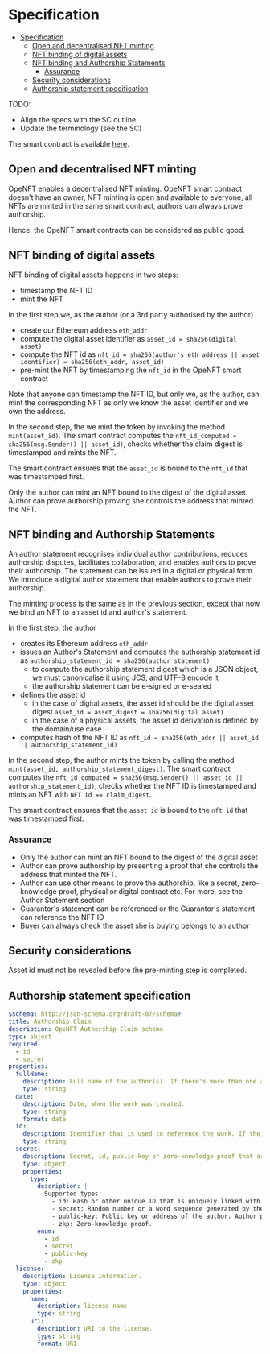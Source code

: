 # Specification

- [Specification](#specification)
  - [Open and decentralised NFT minting](#open-and-decentralised-nft-minting)
  - [NFT binding of digital assets](#nft-binding-of-digital-assets)
  - [NFT binding and Authorship Statements](#nft-binding-and-authorship-statements)
    - [Assurance](#assurance)
  - [Security considerations](#security-considerations)
  - [Authorship statement specification](#authorship-statement-specification)

TODO: 

- Align the specs with the SC outline
- Update the terminology (see the SC)

The smart contract is available [here](contracts/opeNFT-v2.sol).

## Open and decentralised NFT minting

OpeNFT enables a decentralised NFT minting. OpeNFT smart contract doesn't have an owner, NFT minting is open and available to everyone, all NFTs are minted in the same smart contract, authors can always prove authorship.

Hence, the OpeNFT smart contracts can be considered as public good.

## NFT binding of digital assets

NFT binding of digital assets happens in two steps:

- timestamp the NFT ID
- mint the NFT

In the first step we, as the author (or a 3rd party authorised by the author)

- create our Ethereum address `eth_addr`
- compute the digital asset identifier as `asset_id = sha256(digital asset)`
- compute the NFT id as `nft_id = sha256(author's eth address || asset identifier) = sha256(eth_addr, asset_id)`
- pre-mint the NFT by timestamping the `nft_id` in the OpeNFT smart contract

Note that anyone can timestamp the NFT ID, but only we, as the author, can mint the corresponding NFT as only we know the asset identifier and we own the address.

In the second step, the we mint the token by invoking the method `mint(asset_id)`. The smart contract computes the `nft_id_computed = sha256(msg.Sender() || asset_id)`, checks whether the claim digest is timestamped and mints the NFT.

The smart contract ensures that the `asset_id` is bound to the
`nft_id` that was timestamped first.

Only the author can mint an NFT bound to the digest of the digital asset. Author can prove authorship proving she controls the address that minted the NFT.

## NFT binding and Authorship Statements

An author statement recognises individual author contributions, reduces authorship disputes, facilitates collaboration, and enables authors to prove their authorship. The statement can be issued in a digital or physical form. We introduce a digital author statement that enable authors to prove their authorship.

The minting process is the same as in the previous section, except that now we
bind an NFT to an asset id and author's statement.

In the first step, the author

- creates its Ethereum address `eth_addr`
- issues an Author's Statement and computes the authorship statement id as `authorship_statement_id = sha256(author statement)`
  - to compute the authorship statement digest which is a JSON object, we must canonicalise it using JCS, and UTF-8 encode it
  - the authorship statement can be e-signed or e-sealed
- defines the asset id
  - in the case of digital assets, the asset id should be the digital asset digest  `asset_id = asset_digest = sha256(digital asset)`
  - in the case of a physical assets, the asset id derivation is defined by the domain/use case
- computes hash of the NFT ID as `nft_id = sha256(eth_addr || asset_id || authorship_statement_id)`

In the second step, the author mints the token by calling the method
`mint(asset_id, authorship_statement_digest)`. The smart contract computes the `nft_id computed = sha256(msg.Sender() || asset_id || authorship_statement_id)`, checks whether the NFT ID is timestamped and mints an NFT with `NFT id == claim_digest`.

The smart contract ensures that the `asset_id` is bound to the
`nft_id` that was timestamped first.

### Assurance

- Only the author can mint an NFT bound to the digest of the digital asset
- Author can prove authorship by presenting a proof that she controls the
  address that minted the NFT.
- Author can use other means to prove the authorship, like a secret,
  zero-knowledge proof, physical or digital contract etc. For more, see the
  Author Statement section
- Guarantor's statement can be referenced or the Guarantor's statement can reference the NFT ID
- Buyer can always check the asset she is buying belongs to an author

## Security considerations

Asset id must not be revealed before the pre-minting step is completed.

## Authorship statement specification

```yaml
$schema: http://json-schema.org/draft-07/schema#
title: Authorship Claim
description: OpeNFT Authorship Claim schema
type: object
required:
  - id
  - secret
properties:
  fullName:
    description: Full name of the author(s). If there's more than one author, names are comma separated.
    type: string
  date:
    description: Date, when the work was created.
    type: string
    format: date
  id:
    description: Identifier that is used to reference the work. If the artifact is digital, identifier should be a (multi-)hash of the artifact. If we're referencing a non-digital artifact, identifier must be uniquely linked to the artifact, e.g., serial number, contract number, other identifier.
    type: string
  secret:
    description: Secret, id, public-key or zero-knowledge proof that are only known to the author of the work/artifact at the time of NFT minting to protect the authorship.
    type: object
    properties:
      type:
        description: |
          Supported types:
            - id: Hash or other unique ID that is uniquely linked with the artifact.
            - secret: Random number or a word sequence generated by the author.
            - public-key: Public key or address of the author. Author proves her rights by proving control of the corresponding private key.
            - zkp: Zero-knowledge proof.
        enum:
          - id
          - secret
          - public-key
          - zkp
  license:
    description: License information.
    type: object
    properties:
      name:
        description: license name
        type: string
      uri:
        description: URI to the license.
        type: string
        format: URI
```
